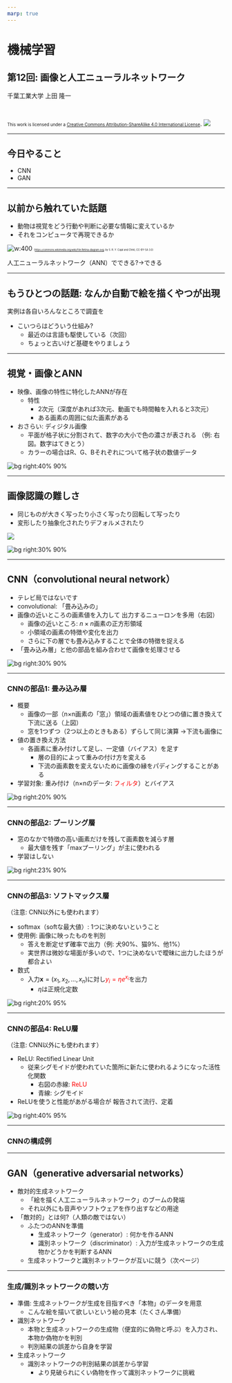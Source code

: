 ```yaml
---
marp: true
---
```


<!-- footer: "機械学習（と統計）第12回" -->

# 機械学習

## 第12回: 画像と人工ニューラルネットワーク

千葉工業大学 上田 隆一

<br />

<span style="font-size:70%">This work is licensed under a </span>[<span style="font-size:70%">Creative Commons Attribution-ShareAlike 4.0 International License</span>](https://creativecommons.org/licenses/by-sa/4.0/).
![](https://i.creativecommons.org/l/by-sa/4.0/88x31.png)

---

<!-- paginate: true -->

## 今日やること

- CNN
- GAN

---

## 以前から触れていた話題

- 動物は視覚をどう行動や判断に必要な情報に変えているか
- それをコンピュータで再現できるか

![w:400](./figs/Retina-diagram.svg.png)<span style="font-size:40%">（https://commons.wikimedia.org/wiki/File:Retina-diagram.svg, by S. R. Y. Cajal and Chrkl, CC-BY-SA 3.0）</span>

人工ニューラルネットワーク（ANN）でできる?$\rightarrow$できる

---

## もうひとつの話題: なんか自動で絵を描くやつが出現

実例は各自いろんなところで調査を

- こいつらはどういう仕組み?
    - 最近のは言語も駆使している（次回）
    - ちょっと古いけど基礎をやりましょう

---

## 視覚・画像とANN

- 映像、画像の特性に特化したANNが存在
    - 特性
       - 2次元（深度があれば3次元、動画でも時間軸を入れると3次元）
       - ある画素の周囲に似た画素がある
- おさらい: ディジタル画像
    - 平面が格子状に分割されて、数字の大小で色の濃さが表される
    （例: 右図。数字はてきとう）
    - カラーの場合はR、G、Bそれぞれについて格子状の数値データ

![bg right:40% 90%](./figs/cat_mono.png)

---

## 画像認識の難しさ

- 同じものが大きく写ったり小さく写ったり回転して写ったり
- 変形したり抽象化されたりデフォルメされたり

![](./figs/dots_varisous.png)

![bg right:30% 90%](./figs/cat_back.png)

---

## CNN（convolutional neural network）

- テレビ局ではないです
- convolutional: 「畳み込みの」
-  画像の近いところの画素値を入力して
出力するニューロンを多用（右図）
    - 画像の近いところ: $n\times n$画素の正方形領域
    - 小領域の画素の特徴や変化を出力
    - さらに下の層でも畳み込みすることで全体の特徴を捉える
- 「畳み込み層」と他の部品を組み合わせて画像を処理させる

![bg right:30% 90%](./figs/convolution_neuron.png)

---

### CNNの部品1: 畳み込み層

- 概要
    - 画像の一部（n$\times$n画素の「窓」）領域の画素値をひとつの値に置き換えて下流に送る（上図）
    - 窓を1つずつ（2つ以上のときもある）ずらして同じ演算
    $\rightarrow$下流も画像に
- 値の置き換え方法
    - 各画素に重み付けして足し、一定値（バイアス）を足す
        - 層の目的によって重みの付け方を変える
        - 下流の画素数を変えないために画像の縁をパディングすることがある
- 学習対象: 重み付け（n$\times$nのデータ: <span style="color:red">フィルタ</span>）とバイアス

![bg right:20% 90%](./figs/cnn_conv.png)

---

### CNNの部品2: プーリング層 

- 窓のなかで特徴の高い画素だけを残して画素数を減らす層
    - 最大値を残す「maxプーリング」が主に使われる
- 学習はしない

![bg right:23% 90%](./figs/cnn_pooling.png)

---

### CNNの部品3: ソフトマックス層
（注意: CNN以外にも使われます）

- softmax（softな最大値）: 1つに決めないということ
- 使用例: 画像に映ったものを判別
    - 答えを断定せず確率で出力（例: 犬90%、猫9%、他1%）
    - 実世界は微妙な場面が多いので、1つに決めないで曖昧に出力したほうが都合よい
- 数式
    - 入力$\boldsymbol{x} = (x_1, x_2, \dots, x_n)$に対し<span style="color:red">$y_i = \eta e^{x_i}$</span>を出力
        - $\eta$は正規化定数

![bg right:20% 95%](./figs/softmax_layer.png)

---

### CNNの部品4: ReLU層

（注意: CNN以外にも使われます）

- ReLU: Rectified Linear Unit
    - 従来シグモイドが使われていた箇所に新たに使われるようになった活性化関数
        - 右図の赤線: <span style="color:red">ReLU</span>
        - 青線: シグモイド
- ReLUを使うと性能があがる場合が
報告されて流行、定着

![bg right:40% 95%](./figs/relu.png)

---

### CNNの構成例


---

## GAN（generative adversarial networks）

- 敵対的生成ネットワーク
    - 「絵を描く人工ニューラルネットワーク」のブームの発端
    - それ以外にも音声やソフトウェアを作り出すなどの用途
- 「敵対的」とは何?（人類の敵ではない）
    - ふたつのANNを準備
        - 生成ネットワーク（generator）: 何かを作るANN
        - 識別ネットワーク（discriminator）: 入力が生成ネットワークの生成物かどうかを判断するANN
    - 生成ネットワークと識別ネットワークが互いに競う（次ページ）

---

### 生成/識別ネットワークの競い方

- 準備: 生成ネットワークが生成を目指すべき「本物」のデータを用意
    - こんな絵を描いて欲しいという絵の見本（たくさん準備）
- 識別ネットワーク
    - 本物と生成ネットワークの生成物（便宜的に偽物と呼ぶ）を入力され、
    本物か偽物かを判別
    - 判別結果の誤差から自身を学習
- 生成ネットワーク
    - 識別ネットワークの判別結果の誤差から学習
        - より見破られにくい偽物を作って識別ネットワークに挑戦
